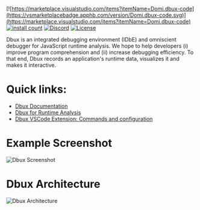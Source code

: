 [![https://marketplace.visualstudio.com/items?itemName=Domi.dbux-code](https://vsmarketplacebadge.apphb.com/version/Domi.dbux-code.svg)](https://marketplace.visualstudio.com/items?itemName=Domi.dbux-code)
[![install count](https://vsmarketplacebadge.apphb.com/installs-short/Domi.dbux-code.svg)](https://marketplace.visualstudio.com/items?itemName=Domi.dbux-code)
[![Discord](https://img.shields.io/discord/743765518116454432.svg?label=&logo=discord&logoColor=ffffff&color=7389D8&labelColor=6A7EC2)](https://discord.gg/QKgq9ZE)
[![License](https://img.shields.io/badge/License-Apache%202.0-blue.svg)](https://opensource.org/licenses/Apache-2.0)


Dbux is an integrated debugging environment (IDbE) and omniscient debugger for JavaScript runtime analysis. We hope to help developers (i) improve program comprehension and (ii) increase debugging efficiency. To that end, Dbux records an application's runtime data, visualizes it and makes it interactive.

# Quick links:

* [Dbux Documentation](https://domiii.github.io/dbux)
* [Dbux for Runtime Analysis](https://domiii.github.io/dbux/runtime-analysis)
* [Dbux VSCode Extension: Commands and configuration](https://domiii.github.io/dbux/tools-and-configuration/dbux-code)

# Example Screenshot

![Dbux Screenshot](https://github.com/Domiii/dbux/blob/master/docs_site/dbux_img/screens/dbux-all-async1.png)

# Dbux Architecture

![Dbux Architecture](https://github.com/Domiii/dbux/blob/master/docs_site/dbux_img/dbux-architecture.png)
